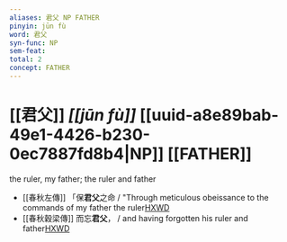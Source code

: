 ```yaml
---
aliases: 君父 NP FATHER
pinyin: jūn fù
word: 君父
syn-func: NP
sem-feat: 
total: 2
concept: FATHER 
---
```

# [[君父]] *[[jūn fù]]*  [[uuid-a8e89bab-49e1-4426-b230-0ec7887fd8b4|NP]] [[FATHER]]
the ruler, my father; the ruler and father
 - [[春秋左傳]] 「保**君父**之命 / "Through meticulous obeissance to the commands of my father the ruler[HXWD](https://hxwd.org/textview.html?location=KR1e0001_tls_005-366a.7)
 - [[春秋穀梁傳]] 而忘**君父**， / and having forgotten his ruler and father[HXWD](https://hxwd.org/textview.html?location=KR1e0008_tls_001-2a.45)